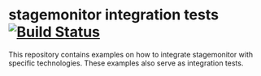 # stagemonitor integration tests [![Build Status](https://travis-ci.org/stagemonitor/stagemonitor-integration-tests.svg?branch=master)](https://travis-ci.org/stagemonitor/stagemonitor-integration-tests)
This repository contains examples on how to integrate stagemonitor with specific technologies. These examples also serve as integration tests.
